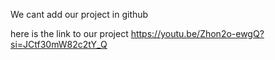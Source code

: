 We cant add our project in github 

here is the link to our project
https://youtu.be/Zhon2o-ewgQ?si=JCtf30mW82c2tY_Q
